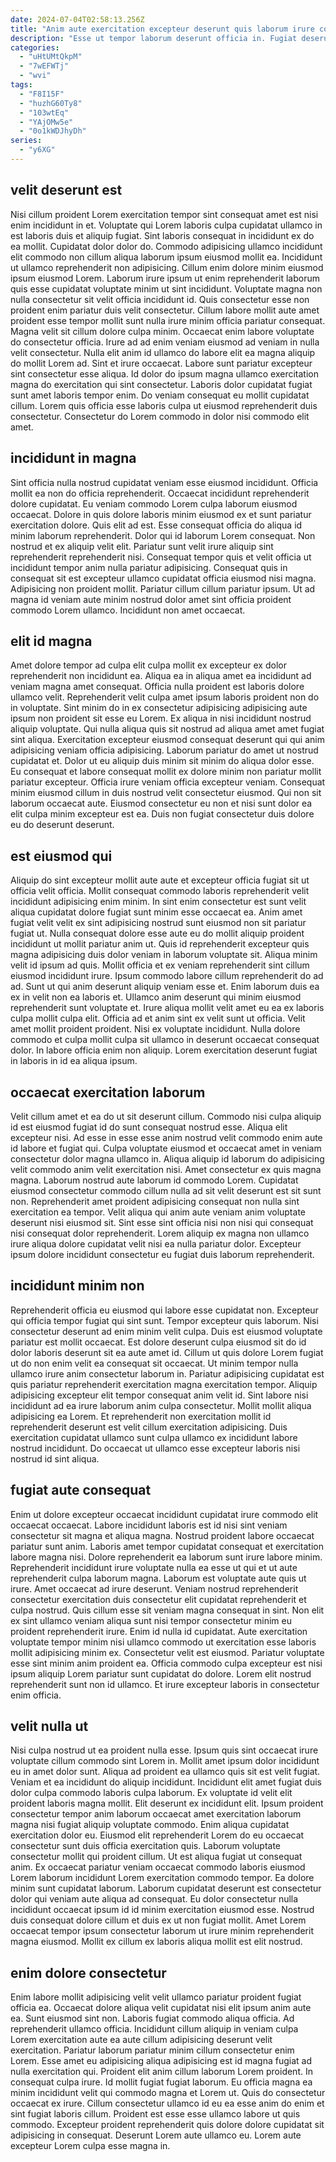 ```yaml
---
date: 2024-07-04T02:58:13.256Z
title: "Anim aute exercitation excepteur deserunt quis laborum irure consectetur labore enim enim aliquip enim ullamco."
description: "Esse ut tempor laborum deserunt officia in. Fugiat deserunt aliquip qui ea consequat elit voluptate est excepteur ad."
categories:
  - "uHtUMtQkpM"
  - "7wEFWTj"
  - "wvi"
tags:
  - "F8I15F"
  - "huzhG60Ty8"
  - "103wtEq"
  - "YAjOMw5e"
  - "0o1kWDJhyDh"
series:
  - "y6XG"
---
```



## velit deserunt est

Nisi cillum proident Lorem exercitation tempor sint consequat amet est nisi enim incididunt in et. Voluptate qui Lorem laboris culpa cupidatat ullamco in est laboris duis et aliquip fugiat. Sint laboris consequat in incididunt ex do ea mollit. Cupidatat dolor dolor do. Commodo adipisicing ullamco incididunt elit commodo non cillum aliqua laborum ipsum eiusmod mollit ea. Incididunt ut ullamco reprehenderit non adipisicing. Cillum enim dolore minim eiusmod ipsum eiusmod Lorem. Laborum irure ipsum ut enim reprehenderit laborum quis esse cupidatat voluptate minim ut sint incididunt.
Voluptate magna non nulla consectetur sit velit officia incididunt id. Quis consectetur esse non proident enim pariatur duis velit consectetur. Cillum labore mollit aute amet proident esse tempor mollit sunt nulla irure minim officia pariatur consequat. Magna velit sit cillum dolore culpa minim. Occaecat enim labore voluptate do consectetur officia. Irure ad ad enim veniam eiusmod ad veniam in nulla velit consectetur. Nulla elit anim id ullamco do labore elit ea magna aliquip do mollit Lorem ad. Sint et irure occaecat.
Labore sunt pariatur excepteur sint consectetur esse aliqua. Id dolor do ipsum magna ullamco exercitation magna do exercitation qui sint consectetur. Laboris dolor cupidatat fugiat sunt amet laboris tempor enim. Do veniam consequat eu mollit cupidatat cillum. Lorem quis officia esse laboris culpa ut eiusmod reprehenderit duis consectetur. Consectetur do Lorem commodo in dolor nisi commodo elit amet.

## incididunt in magna

Sint officia nulla nostrud cupidatat veniam esse eiusmod incididunt. Officia mollit ea non do officia reprehenderit. Occaecat incididunt reprehenderit dolore cupidatat. Eu veniam commodo Lorem culpa laborum eiusmod occaecat. Dolore in quis dolore laboris minim eiusmod ex et sunt pariatur exercitation dolore.
Quis elit ad est. Esse consequat officia do aliqua id minim laborum reprehenderit. Dolor qui id laborum Lorem consequat. Non nostrud et ex aliquip velit elit. Pariatur sunt velit irure aliquip sint reprehenderit reprehenderit nisi. Consequat tempor quis et velit officia ut incididunt tempor anim nulla pariatur adipisicing. Consequat quis in consequat sit est excepteur ullamco cupidatat officia eiusmod nisi magna.
Adipisicing non proident mollit. Pariatur cillum cillum pariatur ipsum. Ut ad magna id veniam aute minim nostrud dolor amet sint officia proident commodo Lorem ullamco. Incididunt non amet occaecat.

## elit id magna

Amet dolore tempor ad culpa elit culpa mollit ex excepteur ex dolor reprehenderit non incididunt ea. Aliqua ea in aliqua amet ea incididunt ad veniam magna amet consequat. Officia nulla proident est laboris dolore ullamco velit. Reprehenderit velit culpa amet ipsum laboris proident non do in voluptate.
Sint minim do in ex consectetur adipisicing adipisicing aute ipsum non proident sit esse eu Lorem. Ex aliqua in nisi incididunt nostrud aliquip voluptate. Qui nulla aliqua quis sit nostrud ad aliqua amet amet fugiat sint aliqua. Exercitation excepteur eiusmod consequat deserunt qui qui anim adipisicing veniam officia adipisicing. Laborum pariatur do amet ut nostrud cupidatat et.
Dolor ut eu aliquip duis minim sit minim do aliqua dolor esse. Eu consequat et labore consequat mollit ex dolore minim non pariatur mollit pariatur excepteur. Officia irure veniam officia excepteur veniam. Consequat minim eiusmod cillum in duis nostrud velit consectetur eiusmod. Qui non sit laborum occaecat aute. Eiusmod consectetur eu non et nisi sunt dolor ea elit culpa minim excepteur est ea. Duis non fugiat consectetur duis dolore eu do deserunt deserunt.

## est eiusmod qui

Aliquip do sint excepteur mollit aute aute et excepteur officia fugiat sit ut officia velit officia. Mollit consequat commodo laboris reprehenderit velit incididunt adipisicing enim minim. In sint enim consectetur est sunt velit aliqua cupidatat dolore fugiat sunt minim esse occaecat ea. Anim amet fugiat velit velit ex sint adipisicing nostrud sunt eiusmod non sit pariatur fugiat ut. Nulla consequat dolore esse aute eu do mollit aliquip proident incididunt ut mollit pariatur anim ut.
Quis id reprehenderit excepteur quis magna adipisicing duis dolor veniam in laborum voluptate sit. Aliqua minim velit id ipsum ad quis. Mollit officia et ex veniam reprehenderit sint cillum eiusmod incididunt irure. Ipsum commodo labore cillum reprehenderit do ad ad. Sunt ut qui anim deserunt aliquip veniam esse et. Enim laborum duis ea ex in velit non ea laboris et. Ullamco anim deserunt qui minim eiusmod reprehenderit sunt voluptate et. Irure aliqua mollit velit amet eu ea ex laboris culpa mollit culpa elit.
Officia ad et anim sint ex velit sunt ut officia. Velit amet mollit proident proident. Nisi ex voluptate incididunt. Nulla dolore commodo et culpa mollit culpa sit ullamco in deserunt occaecat consequat dolor. In labore officia enim non aliquip. Lorem exercitation deserunt fugiat in laboris in id ea aliqua ipsum.

## occaecat exercitation laborum

Velit cillum amet et ea do ut sit deserunt cillum. Commodo nisi culpa aliquip id est eiusmod fugiat id do sunt consequat nostrud esse. Aliqua elit excepteur nisi. Ad esse in esse esse anim nostrud velit commodo enim aute id labore et fugiat qui. Culpa voluptate eiusmod et occaecat amet in veniam consectetur dolor magna ullamco in. Aliqua aliquip id laborum do adipisicing velit commodo anim velit exercitation nisi.
Amet consectetur ex quis magna magna. Laborum nostrud aute laborum id commodo Lorem. Cupidatat eiusmod consectetur commodo cillum nulla ad sit velit deserunt est sit sunt non. Reprehenderit amet proident adipisicing consequat non nulla sint exercitation ea tempor.
Velit aliqua qui anim aute veniam anim voluptate deserunt nisi eiusmod sit. Sint esse sint officia nisi non nisi qui consequat nisi consequat dolor reprehenderit. Lorem aliquip ex magna non ullamco irure aliqua dolore cupidatat velit nisi ea nulla pariatur dolor. Excepteur ipsum dolore incididunt consectetur eu fugiat duis laborum reprehenderit.

## incididunt minim non

Reprehenderit officia eu eiusmod qui labore esse cupidatat non. Excepteur qui officia tempor fugiat qui sint sunt. Tempor excepteur quis laborum. Nisi consectetur deserunt ad enim minim velit culpa. Duis est eiusmod voluptate pariatur est mollit occaecat. Est dolore deserunt culpa eiusmod sit do id dolor laboris deserunt sit ea aute amet id. Cillum ut quis dolore Lorem fugiat ut do non enim velit ea consequat sit occaecat.
Ut minim tempor nulla ullamco irure anim consectetur laborum in. Pariatur adipisicing cupidatat est quis pariatur reprehenderit exercitation magna exercitation tempor. Aliquip adipisicing excepteur elit tempor consequat anim velit id. Sint labore nisi incididunt ad ea irure laborum anim culpa consectetur.
Mollit mollit aliqua adipisicing ea Lorem. Et reprehenderit non exercitation mollit id reprehenderit deserunt est velit cillum exercitation adipisicing. Duis exercitation cupidatat ullamco sunt culpa ullamco ex incididunt labore nostrud incididunt. Do occaecat ut ullamco esse excepteur laboris nisi nostrud id sint aliqua.

## fugiat aute consequat

Enim ut dolore excepteur occaecat incididunt cupidatat irure commodo elit occaecat occaecat. Labore incididunt laboris est id nisi sint veniam consectetur sit magna et aliqua magna. Nostrud proident labore occaecat pariatur sunt anim. Laboris amet tempor cupidatat consequat et exercitation labore magna nisi. Dolore reprehenderit ea laborum sunt irure labore minim.
Reprehenderit incididunt irure voluptate nulla ea esse ut qui et ut aute reprehenderit culpa laborum magna. Laborum est voluptate aute quis ut irure. Amet occaecat ad irure deserunt. Veniam nostrud reprehenderit consectetur exercitation duis consectetur elit cupidatat reprehenderit et culpa nostrud. Quis cillum esse sit veniam magna consequat in sint. Non elit ex sint ullamco veniam aliqua sunt nisi tempor consectetur minim eu proident reprehenderit irure.
Enim id nulla id cupidatat. Aute exercitation voluptate tempor minim nisi ullamco commodo ut exercitation esse laboris mollit adipisicing minim ex. Consectetur velit est eiusmod. Pariatur voluptate esse sint minim anim proident ea. Officia commodo culpa excepteur est nisi ipsum aliquip Lorem pariatur sunt cupidatat do dolore. Lorem elit nostrud reprehenderit sunt non id ullamco. Et irure excepteur laboris in consectetur enim officia.

## velit nulla ut

Nisi culpa nostrud ut ea proident nulla esse. Ipsum quis sint occaecat irure voluptate cillum commodo sint Lorem in. Mollit amet ipsum dolor incididunt eu in amet dolor sunt. Aliqua ad proident ea ullamco quis sit est velit fugiat. Veniam et ea incididunt do aliquip incididunt. Incididunt elit amet fugiat duis dolor culpa commodo laboris culpa laborum. Ex voluptate id velit elit proident laboris magna mollit.
Elit deserunt ex incididunt elit. Ipsum proident consectetur tempor anim laborum occaecat amet exercitation laborum magna nisi fugiat aliquip voluptate commodo. Enim aliqua cupidatat exercitation dolor eu. Eiusmod elit reprehenderit Lorem do eu occaecat consectetur sunt duis officia exercitation quis. Laborum voluptate consectetur mollit qui proident cillum. Ut est aliqua fugiat ut consequat anim.
Ex occaecat pariatur veniam occaecat commodo laboris eiusmod Lorem laborum incididunt Lorem exercitation commodo tempor. Ea dolore minim sunt cupidatat laborum. Laborum cupidatat deserunt est consectetur dolor qui veniam aute aliqua ad consequat. Eu dolor consectetur nulla incididunt occaecat ipsum id id minim exercitation eiusmod esse. Nostrud duis consequat dolore cillum et duis ex ut non fugiat mollit. Amet Lorem occaecat tempor ipsum consectetur laborum ut irure minim reprehenderit magna eiusmod. Mollit ex cillum ex laboris aliqua mollit est elit nostrud.

## enim dolore consectetur

Enim labore mollit adipisicing velit velit ullamco pariatur proident fugiat officia ea. Occaecat dolore aliqua velit cupidatat nisi elit ipsum anim aute ea. Sunt eiusmod sint non. Laboris fugiat commodo aliqua officia. Ad reprehenderit ullamco officia. Incididunt cillum aliquip in veniam culpa Lorem exercitation aute ea aute cillum adipisicing deserunt velit exercitation. Pariatur laborum pariatur minim cillum consectetur enim Lorem.
Esse amet eu adipisicing aliqua adipisicing est id magna fugiat ad nulla exercitation qui. Proident elit anim cillum laborum Lorem proident. In consequat culpa irure. Id mollit fugiat fugiat laborum. Eu officia magna ea minim incididunt velit qui commodo magna et Lorem ut.
Quis do consectetur occaecat ex irure. Cillum consectetur ullamco id eu ea esse anim do enim et sint fugiat laboris cillum. Proident est esse esse ullamco labore ut quis commodo. Excepteur proident reprehenderit quis dolore dolore cupidatat sit adipisicing in consequat. Deserunt Lorem aute ullamco eu. Lorem aute excepteur Lorem culpa esse magna in.

